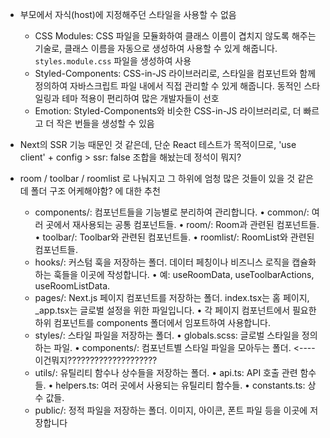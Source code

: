 * 부모에서 자식(host)에 지정해주던 스타일을 사용할 수 없음

  - CSS Modules: CSS 파일을 모듈화하여 클래스 이름이 겹치지 않도록 해주는 기술로, 클래스 이름을 자동으로 생성하여 사용할 수 있게 해줍니다. `styles.module.css` 파일을 생성하여 사용
  - Styled-Components: CSS-in-JS 라이브러리로, 스타일을 컴포넌트와 함께 정의하여 자바스크립트 파일 내에서 직접 관리할 수 있게 해줍니다. 동적인 스타일링과 테마 적용이 편리하여 많은 개발자들이
  선호
  - Emotion: Styled-Components와 비슷한 CSS-in-JS 라이브러리로, 더 빠르고 더 작은 번들을 생성할 수 있음

* Next의 SSR 기능 때문인 것 같은데, 단순 React 테스트가 목적이므로, 'use client' + config > ssr: false 조합을 해놨는데 정석이 뭐지?

* room / toolbar / roomlist 로 나눠지고 그 하위에 엄청 많은 것들이 있을 것 같은데 폴더 구조 어케해야함? 에 대한 추천
    - components/: 컴포넌트들을 기능별로 분리하여 관리합니다.
      • common/: 여러 곳에서 재사용되는 공통 컴포넌트들.
      • room/: Room과 관련된 컴포넌트들.
      • toolbar/: Toolbar와 관련된 컴포넌트들.
      • roomlist/: RoomList와 관련된 컴포넌트들.
    - hooks/: 커스텀 훅을 저장하는 폴더. 데이터 페칭이나 비즈니스 로직을 캡슐화하는 훅들을 이곳에 작성합니다.
      • 예: useRoomData, useToolbarActions, useRoomListData.
    - pages/: Next.js 페이지 컴포넌트를 저장하는 폴더. index.tsx는 홈 페이지, _app.tsx는 글로벌 설정을 위한 파일입니다.
      • 각 페이지 컴포넌트에서 필요한 하위 컴포넌트를 components 폴더에서 임포트하여 사용합니다.
    - styles/: 스타일 파일을 저장하는 폴더.
      • globals.scss: 글로벌 스타일을 정의하는 파일.
      • components/: 컴포넌트별 스타일 파일을 모아두는 폴더. <---- 이건뭐지????????????????????
    - utils/: 유틸리티 함수나 상수들을 저장하는 폴더.
      • api.ts: API 호출 관련 함수들.
      • helpers.ts: 여러 곳에서 사용되는 유틸리티 함수들.
      • constants.ts: 상수 값들.
    - public/: 정적 파일을 저장하는 폴더. 이미지, 아이콘, 폰트 파일 등을 이곳에 저장합니다

